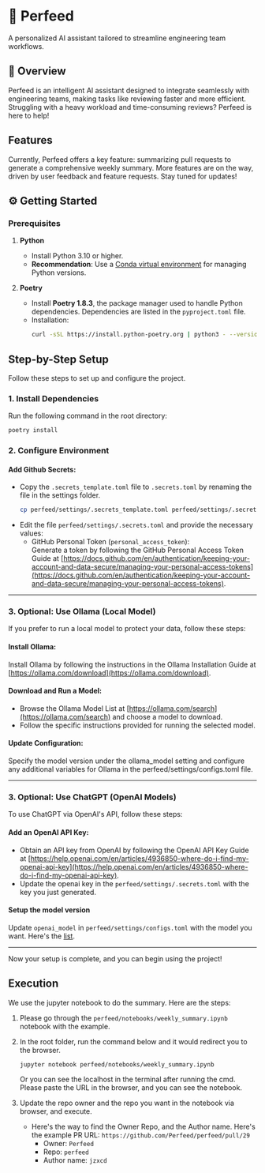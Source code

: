 # 🚀 Perfeed
A personalized AI assistant tailored to streamline engineering team workflows.

## 🌟 Overview
Perfeed is an intelligent AI assistant designed to integrate seamlessly with engineering teams, making tasks like reviewing faster and more efficient. Struggling with a heavy workload and time-consuming reviews? Perfeed is here to help!

## Features
Currently, Perfeed offers a key feature: summarizing pull requests to generate a comprehensive weekly summary. More features are on the way, driven by user feedback and feature requests. Stay tuned for updates!

## ⚙️ Getting Started

### Prerequisites

1. **Python**  
   - Install Python 3.10 or higher.  
   - **Recommendation**: Use a [Conda virtual environment](https://docs.conda.io/projects/conda/en/latest/user-guide/tasks/manage-environments.html) for managing Python versions.

2. **Poetry**  
   - Install **Poetry 1.8.3**, the package manager used to handle Python dependencies. Dependencies are listed in the `pyproject.toml` file.  
   - Installation:  
     ```bash
     curl -sSL https://install.python-poetry.org | python3 - --version 1.8.3
     ```

## Step-by-Step Setup

Follow these steps to set up and configure the project.

### **1. Install Dependencies**  
   Run the following command in the root directory:  
   ```bash
   poetry install
   ```

### **2. Configure Environment**

#### Add Github Secrets:
- Copy the `.secrets_template.toml` file to `.secrets.toml` by renaming the file in the settings folder.
   ```bash
   cp perfeed/settings/.secrets_template.toml perfeed/settings/.secrets.toml
   ```
- Edit the file `perfeed/settings/.secrets.toml` and provide the necessary values:
  - GitHub Personal Token (`personal_access_token`):  
    Generate a token by following the GitHub Personal Access Token Guide at [https://docs.github.com/en/authentication/keeping-your-account-and-data-secure/managing-your-personal-access-tokens](https://docs.github.com/en/authentication/keeping-your-account-and-data-secure/managing-your-personal-access-tokens).

---

### **3. Optional: Use Ollama (Local Model)**

If you prefer to run a local model to protect your data, follow these steps:

#### Install Ollama:
Install Ollama by following the instructions in the Ollama Installation Guide at [https://ollama.com/download](https://ollama.com/download).

#### Download and Run a Model:
- Browse the Ollama Model List at [https://ollama.com/search](https://ollama.com/search) and choose a model to download.
- Follow the specific instructions provided for running the selected model.

#### Update Configuration:
Specify the model version under the ollama_model setting and configure any additional variables for Ollama in the perfeed/settings/configs.toml file.

---

### **3. Optional: Use ChatGPT (OpenAI Models)**

To use ChatGPT via OpenAI's API, follow these steps:

#### Add an OpenAI API Key:
- Obtain an API key from OpenAI by following the OpenAI API Key Guide at [https://help.openai.com/en/articles/4936850-where-do-i-find-my-openai-api-key](https://help.openai.com/en/articles/4936850-where-do-i-find-my-openai-api-key).
- Update the openai key in the `perfeed/settings/.secrets.toml` with the key you just generated. 

#### Setup the model version
Update `openai_model` in `perfeed/settings/configs.toml` with the model you want. Here's the [list](https://platform.openai.com/docs/models).

---

Now your setup is complete, and you can begin using the project!

##  Execution 
We use the jupyter notebook to do the summary. Here are the steps:
1. Please go through the `perfeed/notebooks/weekly_summary.ipynb` notebook with the example.

2. In the root folder, run the command below and it would redirect you to the browser.
   ```bash
   jupyter notebook perfeed/notebooks/weekly_summary.ipynb
   ```

   Or you can see the localhost in the terminal after running the cmd. Please paste the URL in the browser, and you can see the notebook.

3. Update the repo owner and the repo you want in the notebook via browser, and execute. 
   - Here's the way to find the Owner Repo, and the Author name. Here's the example PR URL: `https://github.com/Perfeed/perfeed/pull/29`
      - Owner: `Perfeed`
      - Repo: `perfeed` 
      - Author name: `jzxcd`